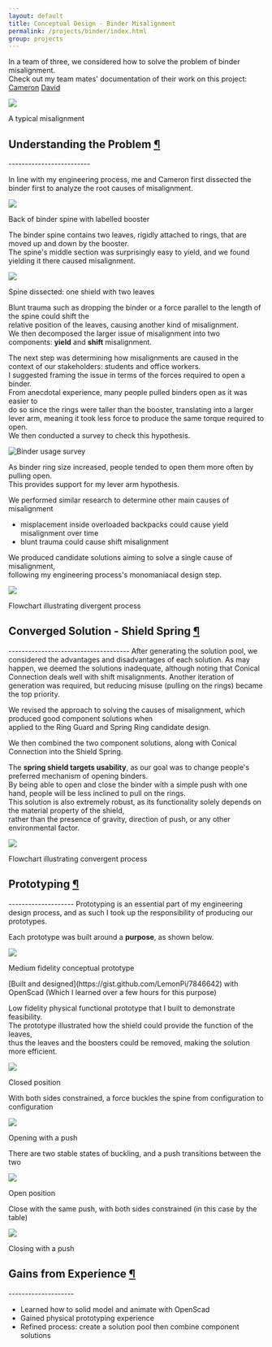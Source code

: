 ```yaml
---
layout: default
title: Conceptual Design - Binder Misalignment
permalink: /projects/binder/index.html
group: projects
---
```


<div class="block">

In a team of three, we considered how to solve the problem of binder misalignment.  
Check out my team mates' documentation of their work on this project: <a href="http://cameronbuttazzoni.wix.com/design#!bringing-a-product-to-life/c228d">Cameron</a>
<a href="http://dasburey.wix.com/design-portfolio#!product-design/cfhz">David</a>
<div class="frames">
<img src="misaligned.jpg">
<p>A typical misalignment</p>
</div>

<h2 class="anchor">Understanding the Problem <a class="anchor-link" title="permalink to section" href="#analysis" name="analysis">¶</a></h2>
-------------------------

In line with my engineering process, me and Cameron first dissected the binder first to analyze the root causes of misalignment.

<div class="frames">
<img src="dissected1.jpg">
<p>Back of binder spine with labelled booster</p>
</div>

The binder spine contains two leaves, rigidly attached to rings, that are moved up and down by the booster.  
The spine's middle section was surprisingly easy to yield, and we found yielding it there caused misalignment.  

<div class="frames">
<img src="dissected2.jpg">
<p>Spine dissected: one shield with two leaves</p>
</div>

Blunt trauma such as dropping the binder or a force parallel to the length of the spine could shift the  
relative position of the leaves, causing another kind of misalignment.  
We then decomposed the larger issue of misalignment into two components: **yield** and **shift** misalignment. 

The next step was determining how misalignments are caused in the context of our stakeholders: students and office workers.  
I suggested framing the issue in terms of the forces required to open a binder.  
From anecdotal experience, many people pulled binders open as it was easier to  
do so since the rings were taller than the booster, translating into a larger  
lever arm, meaning it took less force to produce the same torque required to open.  
We then conducted a survey to check this hypothesis.

![Binder usage survey](survey.jpg)


<a name="divergent"> </a> 
As binder ring size increased, people tended to open them more often by pulling open.  
This provides support for my lever arm hypothesis.  

We performed similar research to determine other main causes of misalignment

<ul>
	<li>misplacement inside overloaded backpacks could cause yield misalignment over time  </li>
	<li>blunt trauma could cause shift misalignment  </li>
</ul>

We produced candidate solutions aiming to solve a single cause of misalignment,  
following my engineering process's monomaniacal design step.


<div class="frames">
<a href="divergentflowchart.jpg"><img src="divergentflowchartthumb.jpg"></a>
<p>Flowchart illustrating divergent process</p>
</div>

<h2 class="anchor">Converged Solution - Shield Spring <a class="anchor-link" title="permalink to section" href="#convergent" name="convergent">¶</a></h2>
-------------------------------------
After generating the solution pool, we considered the advantages and disadvantages of each solution.  
As may happen, we deemed the solutions inadequate, although noting that Conical Connection deals well with shift misalignments.  
Another iteration of generation was required, but reducing misuse (pulling on the rings) became the top priority.

We revised the approach to solving the causes of misalignment, which produced good component solutions when  
applied to the Ring Guard and Spring Ring candidate design.  

We then combined the two component solutions, along with Conical Connection into the Shield Spring.

The **spring shield targets usability**, as our goal was to change people's preferred mechanism of opening binders.  
By being able to open and close the binder with a simple push with one hand, people will be less inclined to pull on the rings.  
This solution is also extremely robust, as its functionality solely depends on the material property of the shield,  
rather than the presence of gravity, direction of push, or any other environmental factor.  
<div class="frames">
<a href="convergentflowchart.jpg"><img src="convergentflowchartthumb.jpg"></a>
<p>Flowchart illustrating convergent process</p>
</div>

<h2 class="anchor">Prototyping <a class="anchor-link" title="permalink to section" href="#prototype" name="prototype">¶</a></h2>
--------------------
Prototyping is an essential part of my engineering design process,  
and as such I took up the responsibility of producing our prototypes.  

Each prototype was built around a **purpose**, as shown below.

<div class="frames">
<img src="conceptualprototype.gif">
<p>Medium fidelity conceptual prototype</p>
</div>
[Built and designed](https://gist.github.com/LemonPi/7846642) with OpenScad (Which I learned over a few hours for this purpose)

Low fidelity physical functional prototype that I built to demonstrate feasibility.  
The prototype illustrated how the shield could provide the function of the leaves,  
thus the leaves and the boosters could be removed, making the solution more efficient.

<div class="frames">
<img src="closedposition.jpg">
<p>Closed position</p>
</div>

With both sides constrained, a force buckles the spine from configuration to configuration

<div class="frames">
<img src="opening.jpg">
<p>Opening with a push</p>
</div>

There are two stable states of buckling, and a push transitions between the two

<div class="frames">
<img src="openposition.jpg">
<p>Open position</p>
</div>

Close with the same push, with both sides constrained (in this case by the table)

<div class="frames">
<img src="closing.jpg">
<p>Closing with a push</p>
</div>

<h2 class="anchor">Gains from Experience <a class="anchor-link" title="permalink to section" href="#gains" name="gains">¶</a></h2>
--------------------
<ul>
	<li>Learned how to solid model and animate with OpenScad</li>
	<li>Gained physical prototyping experience</li>
	<li>Refined process: create a solution pool then combine component solutions</li>
</ul>
</div>